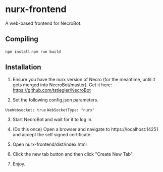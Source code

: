 # nurx-frontend
A web-based frontend for NecroBot.

## Compiling

`npm install`
`npm run build`

## Installation

1. Ensure you have the nurx version of Necro (for the meantime, until it gets merged into NecroBot/master). Get it here: https://github.com/tstiegler/NecroBot

2. Set the following config.json parameters.

`UseWebsocket: true`
`WebSocketType: "nurx"`

3. Start NecroBot and wait for it to log in.

4. (Do this once) Open a browser and navigate to https://localhost:14251 and accept the self signed certificate.

5. Open nurx-frontend/dist/index.html

6. Click the new tab button and then click "Create New Tab".

7. Enjoy. 